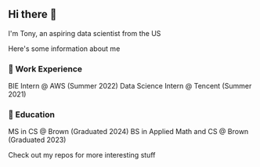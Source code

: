 ## Hi there 👋

I'm Tony, an aspiring data scientist from the US

Here's some information about me

### 👔 Work Experience

BIE Intern @ AWS (Summer 2022)
Data Science Intern @ Tencent (Summer 2021)

### 📝 Education

MS in CS @ Brown (Graduated 2024)
BS in Applied Math and CS @ Brown (Graduated 2023)

Check out my repos for more interesting stuff
